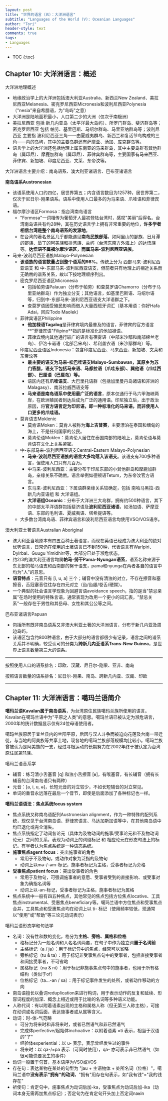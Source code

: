 ```yaml
---
layout: post
title: "世界的语言（五）：大洋洲语言"
subtitle: "Languages of the World (V): Oceanian Languages"
author: "Tori"
header-style: text
comments: true
tags: 
- Languages
---
```


- TOC
{:toc}
## Chapter 10: 大洋洲语言：概述

大洋洲地理概述

- 地缘政治学上的大洋洲包括澳大利亚Australia、新西兰New Zealand、美拉尼西亚Melanesia、密克罗尼西亚Micronesia和波利尼西亚Polynesia（"nesia"来自希腊语，为"岛屿"之意）
- 大洋洲是陆地面积最小，人口第二少的大洲（仅次于南极洲）
- 美拉尼西亚 包括 新几内亚岛（太平洋最大岛屿）、所罗门群岛、斐济群岛等；密克罗尼西亚 包括 帕劳、基里巴斯、马绍尔群岛、马里亚纳群岛等；波利尼西亚 主要指 波利尼西亚三角——由夏威夷群岛、新西兰和复活节岛构成的三角——内的岛屿，其中的主要岛群还有萨摩亚、汤加、库克群岛等。
- 语言学上的大洋洲还包括地理上属东南亚的马来群岛，其中主要岛群有巽他群岛（属印尼）、摩鹿加群岛（属印尼）、菲律宾群岛等，主要国家有马来西亚、菲律宾、新加坡、印度尼西亚、文莱、东帝汶等。

大洋洲语言主要介绍：南岛语系、澳大利亚诸语言、巴布亚诸语言

**南岛语系Austronesian**

- 该语系使用人口约四亿，居世界第五；内含语言数目为1257种，居世界第二，仅次于尼日尔-刚果语系。语系中使用人口最多的为马来语、爪哇语和菲律宾语。
- 福尔摩沙语区Formosa：指台湾南岛语言
  - "Formosa"一词相传为葡萄牙人最初登陆台湾时，感叹"美丽"后得名。台湾南岛语共有约28种，其在历史语言学上拥有非常重要的地位，**许多学者相信台湾是整个南岛语系的发源地**。
  - 在台湾的著名景区几乎都能遇见**南岛民族部落**，如阿里山的邹族、日月潭的邵族、垦丁的阿美族和排湾族、兰屿（台湾东南方外海上）的达悟族等。**达悟语不属福尔摩沙语区，而属马来-波利尼西亚语族。**
- 马来-波利尼西亚语族Malayo-Polynesian
  - **该语族的语言数量占到整个语系的98%**。传统上分为 西部马来-波利尼西亚语支 和 中-东部马来-波利尼西亚语支，但前者只有地理上的相近关系而无确凿的谱系关系，故以下按地理顺序列出。
  - 密克罗尼西亚语区Micronesia
    - 包括帕劳语Palauan（分布于帕劳）和查莫罗语Chamorro（分布于马里亚纳群岛）作为独立分支；其他语言，如基里巴斯语、马绍尔语等，归到中-东部马来-波利尼西亚语支大洋语群之下。
    - 查莫罗语因受殖民影响而借入大量西班牙词汇（基本用语：你好Hafa Adai，回应Todo Maolek）
  - 菲律宾语区Philippine
    - **他加禄语Tagalog**是菲律宾境内最普及的语言，菲律宾的官方语言**"菲律宾语"Filipino**指的是标准化的他加禄语。
    - 菲律宾境内其他通行较广的语言有宿雾语（中部米沙鄢和南部棉兰老岛）、伊洛卡诺语（北部吕宋岛）、希利盖农语（米沙鄢群岛）等。
  - 印度尼西亚语区Indonesia：包含印度尼西亚、马来西亚、新加坡、文莱和东帝汶等
    - **最主要的语支为马来-松巴哇语支Malayo-Sumbawan，其原乡为苏门答腊，语支下包括马来语、马都拉语（爪哇东部）、巽他语（爪哇西部）、巴厘语（巴厘岛）等。**
    - 语区内还有**爪哇语支**、大巴里托语群（包括加里曼丹岛诸语和非洲的Malagasy）、南苏拉威西语支等
    - **马来语是南岛语系中使用最广泛的语言**，原本仅通行于马六甲海峡两岸，在欧洲殖民者到达后成为广泛的通用语。印尼独立后，出于政治原因，将**官方语言定为印尼语，即一种标准化的马来语，而非使用人口更多的爪哇语。**
  - 莫肯语支Moklenic
    - 莫肯语Moken：莫肯人被称为**海上吉普赛**，主要漂泊在泰国和缅甸的海上，不是任何国家的公民。
    - 莫肯伦语Moklen：莫肯伦人居住在泰国南部的陆地上，莫肯伦语与莫肯语在文化上关系紧密。
  - 中-东部马来-波利尼西亚语支Central-Eastern Malayo-Polynesian
    - **马来-波利尼西亚语族的语言大多均落入该语支**。该语支有700多种语言，但使用人口只有几百万。
    - 中马来-波利尼西亚：主要分布于印尼东部的小巽他群岛和摩鹿加群岛，亲缘关系不确凿。语言举例如德顿语Tetum，为东帝汶官方语言。
    - 东马来-波利尼西亚：下属语群亲缘关系较确定，包括 南哈马黑拉-西新几内亚语组 和 大洋语组。
    - **大洋语组Oceanic**：分布于大洋洲三大岛群，拥有约500种语言，其下的中部太平洋语群包括斐济语及**波利尼西亚诸语**，如汤加语、萨摩亚语、东部的毛利语、夏威夷语、塔希提语等。
  - 大多数台湾南岛语、菲律宾语言和波利尼西亚语言均使用VSO/VOS语序。

澳大利亚土著语言Australian Aboriginal

- 澳大利亚当地原本有四五百种土著语言，而现在英语已经成为澳大利亚的绝对优势语言，日常仍在使用的土著语言已不到150种，代表语言有Warlpiri、Dyirbal、Guugu Yimidhirr等，大部分已处于濒危状态。
- 约2/3的澳大利亚语言均属**帕马-努干Pama-Nyungan语系**，语系名称来源于东北部的帕马语支和西南部的努干语支，pama和nyunga在两者各自的语言中均为"人"的意思。
- **语音特点**：元音只有 [i, u, a] 三个；辅音中没有清浊的对立，不存在擦音和塞擦音，舌冠塞音往往存在四元对立（齿/齿龈/卷舌/硬腭）。
- 一个典型的社会语言学现象为回避言语avoidance speech，指的是当"禁忌亲属"在场时使用的特殊言语，通常表现为改用一个更小的词汇表，"禁忌关系"一般存在于男性和其岳母、女性和其公公等之间。

巴布亚诸语言Papuan

- 包括所有既非南岛语系又非澳大利亚土著的大洋洲语言，分布于新几内亚及周边岛屿。
- 该语区包含约800种语言，由于大部分的语言都很少有记录，语言之间的谱系关系并不明确，较受认可的分类为**跨新几内亚语系Trans-New Guinea**，是世界上语言数量第三大的语系。

---

按照使用人口的语系排名：印欧、汉藏、尼日尔-刚果、亚非、南岛

按照语言数量的语系排名：尼日尔-刚果、南岛、跨新几内亚、汉藏、印欧

---

## Chapter 11: 大洋洲语言：噶玛兰语简介

**噶玛兰语Kavalan属于南岛语系**，为台湾原住民族噶玛兰族所使用的语言。Kavalan在噶玛兰语中为"平原之人类"的意思。噶玛兰语已被认定为濒危语言，2000年的统计数据显示仅有24位母语使用者。

噶玛兰族原居于宜兰县内的兰阳平原，后因与汉人斗争而被迫向花莲及台南一带迁徙，与当地的阿美族等共享土地，现各地的噶玛兰族部落规模均比较小。噶玛兰族曾被认为是阿美族的一支，经过寻根运动的长期努力在2002年终于被认定为台湾原住民第11族。

噶玛兰语音系学

- 辅音：练习清小舌塞音 [q] 和浊小舌擦音 [ʁ]，有喉塞音，有长辅音（拥有长辅音的台湾南岛语只有两种）
- 元音：[a, i, u, ə]，长短元音的对立较少，不如长短辅音的对立常见。
- 单词的重音永远落在最后一个音节，即使是后面添加了各种标记也一样。

**噶玛兰语语法：焦点系统focus system**

- 焦点系统又称南岛语配列Austronesian alignment，作为一种特殊的配列系统，现仅见于台湾南岛语、菲律宾语言、马达加斯加语等中，在其他南岛语中均已退化或完全消失。
- 焦点系统指定了动词各论元（具体为及物动词的施事/受事论元和不及物动词论元）之间的关系，表现为动词上的词缀标记 和 相应论元在形态句法上的标记。有学者认为焦点系统是一种语态系统。
- **施事焦点agent focus**：突出施事者的角色
  - 常用于不及物句，或动作对象为泛指的及物句
  - 动词上以mə-/-əm-标记，施事者标记为主格，受事者标记为旁格
- **受事焦点patient focus**：突出受事者的角色
  - 常用于及物句，可强调施事者的意愿、受事者受到的直接影响、或受事对象为确指名词等
  - 动词上以-an-标记，受事者标记为主格，施事者标记为属格
- 焦点系统中一般有四五种焦点，其他常见的焦点包括方位焦点locative、工具焦点instrumental、受惠焦点beneficiary等。噶玛兰语中方位焦点和受事焦点合并，工具焦点和受惠焦点均在动词上以 ti- 标记（使用频率较低，现通常以"使用"或"帮助"等三论元动词表示）

噶玛兰语形态学和句法学

- 名词：没有性和数的变化，格分为**主格、旁格、属格和位格**
  - 格标记分为一般名词和人名名词两套，在句子中作为独立词**置于名词前**
  - 主格标记（a / ja）：用于标记句中的焦点，经常可以省略
  - 旁格标记（tu & ta）：用于标记非受事焦点句中的受事者，包括直接受事者和间接受事者，不可省略
  - 属格标记（na & ni）：用于标记非施事焦点句中的施事者，也用于所有格结构（类似于of）
  - 位格标记（ta…-an / sa）：用于标记事件发生的处所，或者动作移动的方向
- 南岛语擅长以叠词reduplication来进行构词，用于表示动作的反复和延续、形容词程度的加深、概念上相近或用于比喻的名词等多种语义功能。
- 人称代词：有以附着语素出现的主格和属格人称（但无第三人称主格），可接在动词或名词后面，表达施事者或从属等含义。
- 动词：时-体-气范畴
  - 可分为将来时和非将来时，或者已然语气和非已然语气
  - 完成体perfective/起始体inchoative：以附着语素 =ti 表示，相当于汉语的"了"
  - 经验体experiential：以 u- 表示，表示曾经发生过的事件
  - 将来时：以 qa-/=pa 表示（可同时使用），qa- 亦可表示非已然语气（如很可能快要发生的事件）
- 动词一般置于句首，基本语序为VSO或VOS
- 存在句：表达某物在某处的句型为 "jau + 主语物体 + 处所名词（位格）"。噶玛兰语中**没有表示"拥有"的动词**，"拥有"用存在句表示，如"我有钱"="我的钱存在"
- 祈使句：肯定句中，施事焦点为动词后加-ka，受事焦点为动词后加-ika（动词本身无需再加焦点标记）；否定句为在肯定句开头加上否定词naʁin

